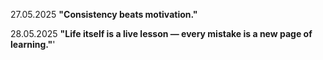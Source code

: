 27.05.2025 **"Consistency beats motivation."**

28.05.2025 **"Life itself is a live lesson — every mistake is a new page of learning."**'



